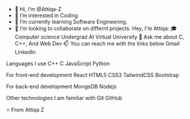 - 👋 Hi, I’m @Attiqa-Z
- 👀 I’m interested in Coding
- 🌱 I’m currently learning Software Engineering.
- 💞️ I’m looking to collaborate on differnt projects. 
  Hey, I'm Attiqa:
🎓 Computer science Undergrad At Virtual University
💬 Ask me about C, C++, And Web Dev
📫 You can reach me with the links below
Gmail LinkedIn

Languages I use
C++ C JavaScript Python

For front-end development
React HTML5 CSS3 TailwindCSS Bootstrap

For back-end development
MongoDB Nodejs

Other technologies I am familiar with
Git GitHub


⭐️ From Attiqa Z

<!---
Attiqa-Z/Attiqa-Z is a ✨ special ✨ repository because its `README.md` (this file) appears on your GitHub profile.
You can click the Preview link to take a look at your changes.
--->
